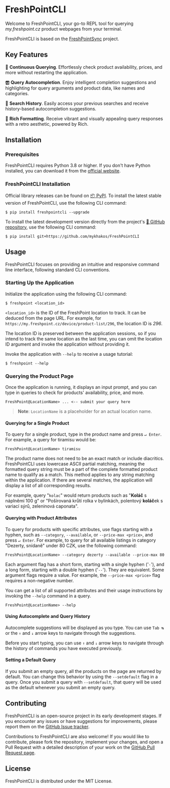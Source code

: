 [//]: # (Copy of the project README.md file)

# FreshPointCLI
Welcome to FreshPointCLI, your go-to REPL tool for querying *my.freshpoint.cz*
product webpages from your terminal.

FreshPointCLI is based on the [FreshPointSync](https://freshpointsync.readthedocs.io)
project.

## Key Features

🔎 **Continuous Querying**. Effortlessly check product availability, prices,
and more without restarting the application.

🆎 **Query Autocompletion**. Enjoy intelligent completion suggestions and
highlighting for query arguments and product data, like names and categories.

📜 **Search History**. Easily access your previous searches and receive
history-based autocompletion suggestions.

💎 **Rich Formatting**. Receive vibrant and visually appealing query responses
with a retro aesthetic, powered by Rich.

## Installation

### Prerequisites

FreshPointCLI requires Python 3.8 or higher. If you don't have Python installed,
you can download it from the [official website](<https://www.python.org/downloads/>).

### FreshPointCLI Installation

Official library releases can be found on
[📦 PyPI](<https://pypi.org/project/freshpointcli/>). To install
the latest stable version of FreshPointCLI, use the following CLI command:

```console
$ pip install freshpointcli --upgrade
```

To install the latest development version directly from the project's
[📁 GitHub repository](https://github.com/mykhakos/FreshPointCLI>), use
the following CLI command:

```console
$ pip install git+https://github.com/mykhakos/FreshPointCLI
```

## Usage

FreshPointCLI focuses on providing an intuitive and responsive command line
interface, following standard CLI conventions.

### Starting Up the Application

Initialize the application using the following CLI command:

```console
$ freshpoint <location_id>
```

`<location_id>` is the ID of the FreshPoint location to track. It can be deduced
from the page URL. For example, for `https://my.freshpoint.cz/device/product-list/296`,
the location ID is *296*.

The location ID is preserved between the application sessions, so if you intend
to track the same location as the last time, you can omit the location ID argument
and invoke the application without providing it.

Invoke the application with `--help` to receive a usage tutorial:

```console
$ freshpoint --help
```

### Querying the Product Page

Once the application is running, it displays an input prompt, and you can type
in queries to check for products' availability, price, and more.

```console
FreshPoint@LocationName> ... <-- submit your query here
```

> **Note**: `LocationName` is a placeholder for an actual location name.

#### Querying for a Single Product

To query for a single product, type in the product name and press `↵ Enter`.
For example, a query for tiramisu would be:

```console
FreshPoint@LocationName> tiramisu 
```

The product name does not need to be an exact match or include diacritics.
FreshPointCLI uses lowercase ASCII partial matching, meaning the formatted query
string must be a part of the complete formatted product name to qualify as a match.
This method applies to any string matching within the application. If there are
several matches, the application will display a list of all corresponding results.

For example, query "`kolac`" would return products such as
"**Koláč** s náplněmi 100 g" or "Pošírovaná krůtí rolka v bylinkách,
polentový **koláč**ek s variací sýrů, zeleninová caponata".

#### Querying with Product Attributes

To query for products with specific attributes, use flags starting with a hyphen,
such as `--category`, `--available`, or `--price-max <price>`, and press
`↵ Enter`. For example, to query for all available listings in category
"Dezerty, snídaně" under 80 CZK, use the following command:

```console
FreshPoint@LocationName> --category dezerty --available --price-max 80
```

Each argument flag has a short form, starting with a single hyphen ('`-`'), and
a long form, starting with a double hyphen ('`--`'). They are equivalent. Some
argument flags require a value. For example, the `--price-max <price>` flag
requires a non-negative number.

You can get a list of all supported attributes and their usage instructions by
invoking the `--help` command in a query.

```console
FreshPoint@LocationName> --help
```

#### Using Autocomplete and Query History

Autocomplete suggestions will be displayed as you type. You can use `Tab ↹` or
the `↑` and `↓` arrow keys to navigate through the suggestions.

Before you start typing, you can use `↑` and `↓` arrow keys to navigate through
the history of commands you have executed previously.

#### Setting a Default Query

If you submit an empty query, all the products on the page are returned by default.
You can change this behavior by using the `--setdefault` flag in a query. Once you
submit a query with `--setdefault`, that query will be used as the default whenever
you submit an empty query.

## Contributing

FreshPointCLI is an open-source project in its early development stages. If you
encounter any issues or have suggestions for improvements, please report them on
the [GitHub Issue tracker](https://github.com/mykhakos/FreshPointCLI/issues).

Contributions to FreshPointCLI are also welcome! If you would like
to contribute, please fork the repository, implement your changes, and open
a Pull Request with a detailed description of your work on the
[GitHub Pull Request page](https://github.com/mykhakos/FreshPointCLI/pulls).

## License

FreshPointCLI is distributed under the MIT License.